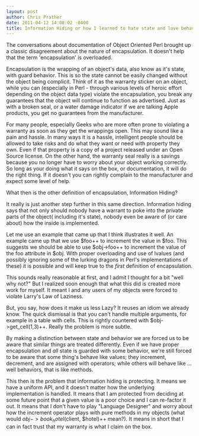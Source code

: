 ```yaml
---
layout: post
author: Chris Prather
date: 2011-04-12 14:08:02 -0400
title: Information Hiding or how I learned to hate state and love behavior...
---
```


The conversations about documentation of Object Oriented Perl brought up a classic disagreement about the nature of encapsulation. It doesn't help that the term 'encapsulation' is overloaded.

Encapsulation is the wrapping of an object's data, also know as it's state, with guard behavior. This is so the state cannot be easily changed without the object being complicit. Think of it as the warranty sticker on an object, while you can (especially in Perl - through various levels of heroic effort depending on the object data type) violate the encapsulation, you break any guarantees that the object will continue to function as advertised. Just as with a broken seal, or a water damage indicator if we are talking Apple products, you get no guarantees from the manufacturer.

For many people, especially Geeks who are more often prone to violating a warranty as soon as they get the wrappings open. This may sound like a pain and hassle. In many ways it is a hassle, intelligent people should be allowed to take risks and do what they want or need with property they own. Even if that property is a copy of a project released under an Open Source license. On the other hand, the warranty seal really is a savings because you no longer have to worry about your object working correctly. So long as your doing what it says on the box, or documentation, it will do the right thing. If it doesn't you can rightly complain to the manufacturer and expect some level of help.

What then is the other definition of encapsulation, Information Hiding?

It really is just another step further in this same direction. Information hiding says that not only should nobody have a warrant to poke into the private parts of the object( including it's state), nobody even be aware of (or care about) how the inside is implemented.

Let me use an example that came up that I think illustrates it well. An example came up that we use $foo++ to increment the value in $foo. This suggests we should be able to use $obj->foo++ to increment the value of the foo attribute in $obj. With proper overloading and use of lvalues (and possibly ignoring some of the lurking dragons in Perl's implementations of these) it is possible and will keep true to the *first* definition of encapsulation.

This sounds really reasonable at first, and I admit I thought for a bit "well why not?" But I realized soon enough that what this did is created more work for myself. It meant I and any users of my objects were forced to violate Larry's Law of Laziness.

But, you say, how does it make us less Lazy? It reuses an idiom we already know. The quick dismissal is that you can't handle multiple arguments, for example in a table with cells. This is rightly countered with $obj->get_cell(1,3)++. Really the problem is more subtle.

By making a distinction between state and behavior we are forced us to be aware that similar things are treated differently. Even if we have proper encapsulation and *all* state is guarded with some behavior, we're still forced to be aware that some thing's behave like values; they increment, decrement, and are assigned with operators; while others will behave like ... well behaviors, that is like methods.

This then is the problem that information hiding is protecting. It means we have a uniform API, and it doesn't matter how the underlying implementation is handled. It means that I am protected from deciding at some future point that a given value is a poor choice and I can re-factor it out. It means that I don't have to play "Language Designer" and worry about how the increment operator plays with pure methods in my objects (what would $obj->book_hotel($client, $hotel)++ mean?). It means in short that I can in fact trust that my warranty is what I claim on the box.

